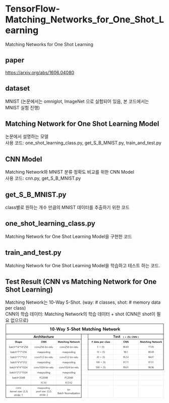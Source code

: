 # TensorFlow-Matching_Networks_for_One_Shot_Learning
Matching Networks for One Shot Learning

## paper
https://arxiv.org/abs/1606.04080

## dataset
MNIST (논문에서는 omniglot, ImageNet 으로 실험되어 있음, 본 코드에서는 MNIST 실험 진행)

## Matching Network for One Shot Learning Model
논문에서 설명하는 모델  
사용 코드: one_shot_learning_class.py, get_S_B_MNIST.py, train_and_test.py

## CNN Model
Matching Network와 MNIST 분류 정확도 비교를 위한 CNN Model  
사용 코드: cnn.py, get_S_B_MNIST.py

## get_S_B_MNIST.py
class별로 원하는 개수 만큼의 MNIST 데이터를 추출하기 위한 코드

## one_shot_learning_class.py
Matching Network for One Shot Learning Model을 구현한 코드

## train_and_test.py
Matching Network for One Shot Learning Model을 학습하고 테스트 하는 코드.

## Test Result (CNN vs Matching Network for One Shot Learning)
Matching Network는 10-Way 5-Shot. (way: # classes, shot: # memory data per class)  
CNN의 학습 데이터: Matching Network의 학습 데이터 + shot (CNN은 shot이 필요 없으므로)  
![testImage](./result/result.PNG)
